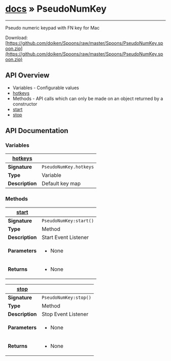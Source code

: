 # [docs](index.md) » PseudoNumKey
---

Pseudo numeric keypad with FN key for Mac

Download: [https://github.com/doiken/Spoons/raw/master/Spoons/PseudoNumKey.spoon.zip](https://github.com/doiken/Spoons/raw/master/Spoons/PseudoNumKey.spoon.zip)

## API Overview
* Variables - Configurable values
 * [hotkeys](#hotkeys)
* Methods - API calls which can only be made on an object returned by a constructor
 * [start](#start)
 * [stop](#stop)

## API Documentation

### Variables

| [hotkeys](#hotkeys)         |                                                                                     |
| --------------------------------------------|-------------------------------------------------------------------------------------|
| **Signature**                               | `PseudoNumKey.hotkeys`                                                                    |
| **Type**                                    | Variable                                                                     |
| **Description**                             | Default key map                                                                     |

### Methods

| [start](#start)         |                                                                                     |
| --------------------------------------------|-------------------------------------------------------------------------------------|
| **Signature**                               | `PseudoNumKey:start()`                                                                    |
| **Type**                                    | Method                                                                     |
| **Description**                             | Start Event Listener                                                                     |
| **Parameters**                              | <ul><li>None</li></ul> |
| **Returns**                                 | <ul><li>None</li></ul>          |

| [stop](#stop)         |                                                                                     |
| --------------------------------------------|-------------------------------------------------------------------------------------|
| **Signature**                               | `PseudoNumKey:stop()`                                                                    |
| **Type**                                    | Method                                                                     |
| **Description**                             | Stop Event Listener                                                                     |
| **Parameters**                              | <ul><li>None</li></ul> |
| **Returns**                                 | <ul><li>None</li></ul>          |

